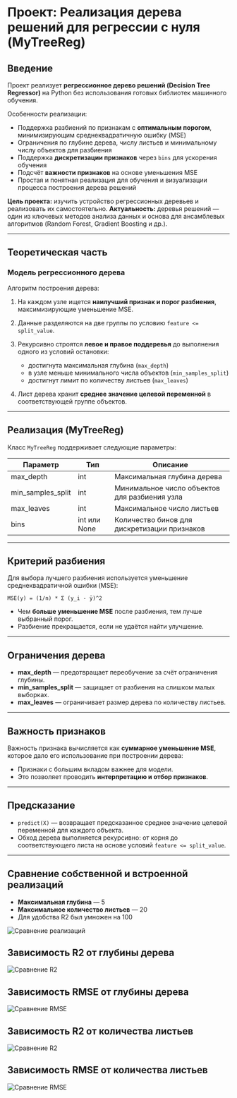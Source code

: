# Проект: Реализация дерева решений для регрессии с нуля (MyTreeReg)

## Введение

Проект реализует **регрессионное дерево решений (Decision Tree Regressor)** на Python без использования готовых библиотек машинного обучения.

Особенности реализации:

* Поддержка разбиений по признакам с **оптимальным порогом**, минимизирующим среднеквадратичную ошибку (MSE)
* Ограничения по глубине дерева, числу листьев и минимальному числу объектов для разбиения
* Поддержка **дискретизации признаков** через `bins` для ускорения обучения
* Подсчёт **важности признаков** на основе уменьшения MSE
* Простая и понятная реализация для обучения и визуализации процесса построения дерева решений

**Цель проекта:** изучить устройство регрессионных деревьев и реализовать их самостоятельно.
**Актуальность:** деревья решений — один из ключевых методов анализа данных и основа для ансамблевых алгоритмов (Random Forest, Gradient Boosting и др.).

---

## Теоретическая часть

### Модель регрессионного дерева

Алгоритм построения дерева:

1. На каждом узле ищется **наилучший признак и порог разбиения**, максимизирующие уменьшение MSE.
2. Данные разделяются на две группы по условию `feature <= split_value`.
3. Рекурсивно строятся **левое и правое поддеревья** до выполнения одного из условий остановки:

   * достигнута максимальная глубина (`max_depth`)
   * в узле меньше минимального числа объектов (`min_samples_split`)
   * достигнут лимит по количеству листьев (`max_leaves`)
4. Лист дерева хранит **среднее значение целевой переменной** в соответствующей группе объектов.

---

## Реализация (MyTreeReg)

Класс `MyTreeReg` поддерживает следующие параметры:

| Параметр          | Тип          | Описание                                      |
| ----------------- | ------------ | --------------------------------------------- |
| max_depth         | int          | Максимальная глубина дерева                   |
| min_samples_split | int          | Минимальное число объектов для разбиения узла |
| max_leaves        | int          | Максимальное число листьев                    |
| bins              | int или None | Количество бинов для дискретизации признаков  |

---

## Критерий разбиения

Для выбора лучшего разбиения используется уменьшение среднеквадратичной ошибки (MSE):

```
MSE(y) = (1/n) * Σ (y_i - ȳ)^2
```

* Чем **больше уменьшение MSE** после разбиения, тем лучше выбранный порог.
* Разбиение прекращается, если не удаётся найти улучшение.

---

## Ограничения дерева

* **max_depth** — предотвращает переобучение за счёт ограничения глубины.
* **min_samples_split** — защищает от разбиения на слишком малых выборках.
* **max_leaves** — ограничивает размер дерева по количеству листьев.

---

## Важность признаков

Важность признака вычисляется как **суммарное уменьшение MSE**, которое дало его использование при построении дерева:

* Признаки с большим вкладом важнее для модели.
* Это позволяет проводить **интерпретацию и отбор признаков**.

---

## Предсказание

* `predict(X)` — возвращает предсказанное среднее значение целевой переменной для каждого объекта.
* Обход дерева выполняется рекурсивно: от корня до соответствующего листа на основе условий `feature <= split_value`.

---

## Сравнение собственной и встроенной реализаций

* **Максимальная глубина** — 5
* **Максимальное количество листьев** — 20
* Для удобства R2 был умножен на 100

![Сравнение реализаций](images/plot1_default_rmse_mae.png)

## Зависимость R2 от глубины дерева

![Сравнение R2](images/plot_r2_depth.png)

## Зависимость RMSE от глубины дерева

![Сравнение RMSE](images/plot3_rmse_depth.png)

## Зависимость R2 от количества листьев
![Сравнение R2](images/r2_leaves.png)

## Зависимость RMSE от количества листьев

![Сравнение RMSE](images/plot_rmse_leaves.png)


